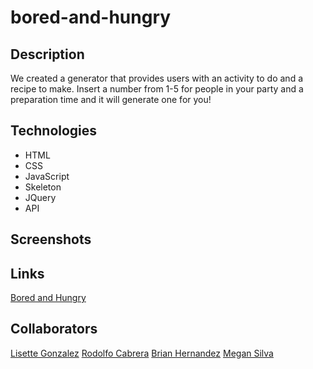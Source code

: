 # bored-and-hungry

## Description
<p> 
    We created a generator that provides users with an activity to do and a recipe to make.
    Insert a number from 1-5 for people in your party and a preparation time and it will generate one for you!
</p>


## Technologies
<ul>
    <li> HTML
    <li> CSS
    <li> JavaScript
    <li> Skeleton
    <li> JQuery
    <li> API
</ul>

## Screenshots

## Links

[Bored and Hungry]()

## Collaborators 
[Lisette Gonzalez](https://github.com/lissygonz)
[Rodolfo Cabrera](https://github.com/rodolfopoly)
[Brian Hernandez](https://github.com/HdezB)
[Megan Silva](https://github.com/megansilva) 
